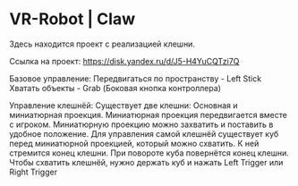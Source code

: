 # VR-Robot | Claw
Здесь находится проект с реализацией клешни.

Ссылка на проект: https://disk.yandex.ru/d/J5-H4YuCQTzi7Q

Базовое управление:
Передвигаться по пространству - Left Stick
Хватать объекты - Grab (Боковая кнопка контроллера)

Управление клешнёй:
Существует две клешни: Основная и миниатюрная проекция. Миниатюрная проекция передвигается вместе с игроком.
Миниатюрную проекцию можно захватить и поставить в удобное положение.
Для управления самой клешнёй существует куб перед миниатюрной проекцией, который можно схватить. К ней стремится конец клешни.
При повороте куба повернётся конец клешни.
Чтобы схватить клешнёй, нужно держать куб и нажать Left Trigger или Right Trigger
